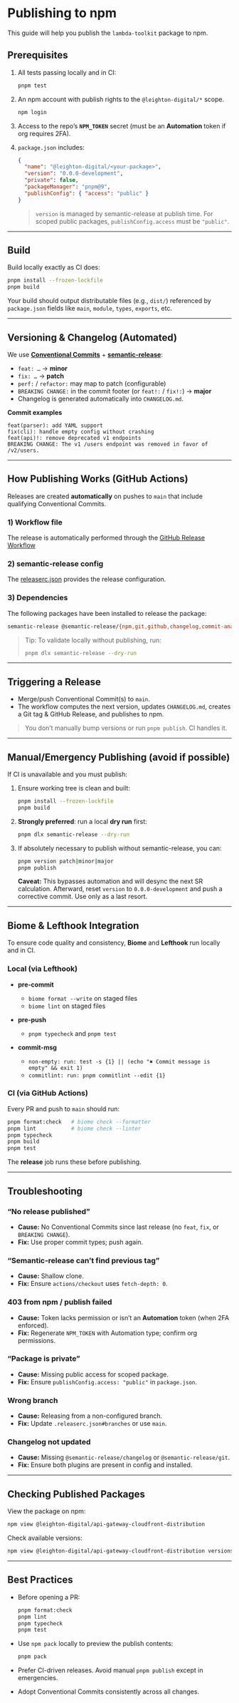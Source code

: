 # Publishing to npm

This guide will help you publish the `lambda-toolkit` package to npm.

## Prerequisites

1. All tests passing locally and in CI:

   ```bash
   pnpm test
   ```
2. An npm account with publish rights to the `@leighton-digital/*` scope.

   ```bash
   npm login
   ```
3. Access to the repo’s **`NPM_TOKEN`** secret (must be an **Automation** token if org requires 2FA).
4. `package.json` includes:

   ```json
   {
     "name": "@leighton-digital/<your-package>",
     "version": "0.0.0-development",
     "private": false,
     "packageManager": "pnpm@9",
     "publishConfig": { "access": "public" }
   }
   ```

   > `version` is managed by semantic-release at publish time. For scoped public packages, `publishConfig.access` must be `"public"`.

---

## Build

Build locally exactly as CI does:

```bash
pnpm install --frozen-lockfile
pnpm build
```

Your build should output distributable files (e.g., `dist/`) referenced by `package.json` fields like `main`, `module`, `types`, `exports`, etc.

---

## Versioning & Changelog (Automated)

We use **[Conventional Commits](https://www.conventionalcommits.org/en/v1.0.0/)** + **[semantic-release](https://github.com/semantic-release/semantic-release)**:

* `feat: …` → **minor**
* `fix: …` → **patch**
* `perf:` / `refactor:` may map to patch (configurable)
* `BREAKING CHANGE:` in the commit footer (or `feat!:` / `fix!:`) → **major**
* Changelog is generated automatically into `CHANGELOG.md`.

**Commit examples**

```
feat(parser): add YAML support
fix(cli): handle empty config without crashing
feat(api)!: remove deprecated v1 endpoints
BREAKING CHANGE: The v1 /users endpoint was removed in favor of /v2/users.
```

---

## How Publishing Works (GitHub Actions)

Releases are created **automatically** on pushes to `main` that include qualifying Conventional Commits.

### 1) Workflow file

The release is automatically performed through the [GitHub Release Workflow](.github/workflows/release.yml)


### 2) semantic-release config

The [releaserc.json](.releaserc.json) provides the release configuration.

### 3) Dependencies

The following packages have been installed to release the package:

```bash
semantic-release @semantic-release/{npm,git,github,changelog,commit-analyzer,release-notes-generator}
```

> Tip: To validate locally without publishing, run:
>
> ```bash
> pnpm dlx semantic-release --dry-run
> ```

---

## Triggering a Release

* Merge/push Conventional Commit(s) to `main`.
* The workflow computes the next version, updates `CHANGELOG.md`, creates a Git tag & GitHub Release, and publishes to npm.

> You don’t manually bump versions or run `pnpm publish`. CI handles it.

---

## Manual/Emergency Publishing (avoid if possible)

If CI is unavailable and you must publish:

1. Ensure working tree is clean and built:

   ```bash
   pnpm install --frozen-lockfile
   pnpm build
   ```
2. **Strongly preferred**: run a local **dry run** first:

   ```bash
   pnpm dlx semantic-release --dry-run
   ```
3. If absolutely necessary to publish without semantic-release, you can:

   ```bash
   pnpm version patch|minor|major
   pnpm publish
   ```

   **Caveat:** This bypasses automation and will desync the next SR calculation. Afterward, reset `version` to `0.0.0-development` and push a corrective commit. Use only as a last resort.

---

## Biome & Lefthook Integration

To ensure code quality and consistency, **Biome** and **Lefthook** run locally and in CI.

### Local (via Lefthook)

* **pre-commit**

  * `biome format --write` on staged files
  * `biome lint` on staged files
* **pre-push**

  * `pnpm typecheck` and `pnpm test`
* **commit-msg**

  * `non-empty: run: test -s {1} || (echo "✖ Commit message is empty" && exit 1)`
  * `commitlint: run: pnpm commitlint --edit {1}`

### CI (via GitHub Actions)

Every PR and push to `main` should run:

```bash
pnpm format:check   # biome check --formatter
pnpm lint           # biome check --linter
pnpm typecheck
pnpm build
pnpm test
```

The **release** job runs these before publishing.

---

## Troubleshooting

### “No release published”

* **Cause:** No Conventional Commits since last release (no `feat`, `fix`, or `BREAKING CHANGE`).
* **Fix:** Use proper commit types; push again.

### “Semantic-release can’t find previous tag”

* **Cause:** Shallow clone.
* **Fix:** Ensure `actions/checkout` uses `fetch-depth: 0`.

### 403 from npm / publish failed

* **Cause:** Token lacks permission or isn’t an **Automation** token (when 2FA enforced).
* **Fix:** Regenerate `NPM_TOKEN` with Automation type; confirm org permissions.

### “Package is private”

* **Cause:** Missing public access for scoped package.
* **Fix:** Ensure `publishConfig.access: "public"` in `package.json`.

### Wrong branch

* **Cause:** Releasing from a non-configured branch.
* **Fix:** Update `.releaserc.json#branches` or use `main`.

### Changelog not updated

* **Cause:** Missing `@semantic-release/changelog` or `@semantic-release/git`.
* **Fix:** Ensure both plugins are present in config and installed.

---

## Checking Published Packages

View the package on npm:

```bash
npm view @leighton-digital/api-gateway-cloudfront-distribution
```

Check available versions:

```bash
npm view @leighton-digital/api-gateway-cloudfront-distribution versions
```

---

## Best Practices

* Before opening a PR:

  ```bash
  pnpm format:check
  pnpm lint
  pnpm typecheck
  pnpm test
  ```
* Use `npm pack` locally to preview the publish contents:

  ```bash
  pnpm pack
  ```
* Prefer CI-driven releases. Avoid manual `pnpm publish` except in emergencies.
* Adopt Conventional Commits consistently across all changes.


